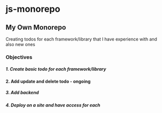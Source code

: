 # js-monorepo

## My Own Monorepo

Creating todos for each framework/library that I have experience with and also new ones

### Objectives

##### 1. Create basic todo for each framework/library

#### 2. Add update and delete todo - ongoing

##### 3. Add backend

##### 4. Deploy on a site and have access for each

